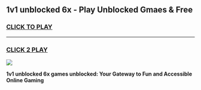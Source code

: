 
## 1v1 unblocked 6x - Play Unblocked Gmaes & Free
<h3>
<a href="https://news.freeplayer.one?title=1v1_unblocked_6x&ref=16F">CLICK TO PLAY</a></h3>
<hr>

<h3>
<a href="https://news.freeplayer.one?title=1v1_unblocked_6x&ref=16F">CLICK 2 PLAY</a>
  
</h3>

<a href="https://news.freeplayer.one?title=1v1_unblocked_6x&ref=16F/"><img src="https://clearcache.store/games.png"></a>


**1v1 unblocked 6x games unblocked: Your Gateway to Fun and Accessible Online Gaming**
